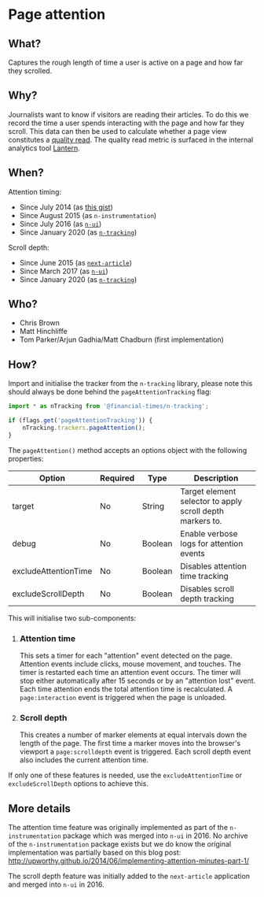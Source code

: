 # Page attention

## What?

Captures the rough length of time a user is active on a page and how far they scrolled.


## Why?

Journalists want to know if visitors are reading their articles. To do this we record the time a user spends interacting with the page and how far they scroll. This data can then be used to calculate whether a page view constitutes a [quality read]. The quality read metric is surfaced in the internal analytics tool [Lantern].

[quality read]: https://docs.google.com/document/d/1hkU31FTEQmsRCqVzQebEf--QCw4QncMtutYxdGw8QmE/edit
[Lantern]: https://lantern.ft.com/


## When?

Attention timing:

- Since July 2014 (as [this gist](https://gist.github.com/adgad/7c0244f491618a7f6078))
- Since August 2015 (as `n-instrumentation`)
- Since July 2016 (as [`n-ui`])
- Since January 2020 (as [`n-tracking`])

Scroll depth:

- Since June 2015 (as [`next-article`])
- Since March 2017 (as [`n-ui`])
- Since January 2020 (as [`n-tracking`])


[`n-ui`]: https://github.com/Financial-Times/n-ui/pull/216
[`n-tracking`]: https://github.com/Financial-Times/n-tracking/pull/35
[`next-article`]: https://github.com/Financial-Times/next-article/pull/543


## Who?

- Chris Brown
- Matt Hinchliffe
- Tom Parker/Arjun Gadhia/Matt Chadburn (first implementation)


## How?

Import and initialise the tracker from the `n-tracking` library, please note this should always be done behind the `pageAttentionTracking` flag:

```js
import * as nTracking from '@financial-times/n-tracking';

if (flags.get('pageAttentionTracking')) {
    nTracking.trackers.pageAttention();
}
```

The `pageAttention()` method accepts an options object with the following properties:

| Option               | Required | Type    | Description                                               |
|----------------------|----------|---------|-----------------------------------------------------------|
| target               | No       | String  | Target element selector to apply scroll depth markers to. |
| debug                | No       | Boolean | Enable verbose logs for attention events                  |
| excludeAttentionTime | No       | Boolean | Disables attention time tracking                          |
| excludeScrollDepth   | No       | Boolean | Disables scroll depth tracking                            |

This will initialise two sub-components:

1. ### Attention time
    This sets a timer for each "attention" event detected on the page. Attention events include clicks, mouse movement, and touches. The timer is restarted each time an attention event occurs. The timer will stop either automatically after 15 seconds or by an "attention lost" event. Each time attention ends the total attention time is recalculated. A `page:interaction` event is triggered when the page is unloaded.

2. ### Scroll depth
    This creates a number of marker elements at equal intervals down the length of the page. The first time a marker moves into the browser's viewport a `page:scrolldepth` event is triggered. Each scroll depth event also includes the current attention time.

If only one of these features is needed, use the `excludeAttentionTime` or `excludeScrollDepth` options to achieve this.


## More details

The attention time feature was originally implemented as part of the `n-instrumentation` package which was merged into `n-ui` in 2016. No archive of the `n-instrumentation` package exists but we do know the original implementation was partially based on this blog post: http://upworthy.github.io/2014/06/implementing-attention-minutes-part-1/

The scroll depth feature was initially added to the `next-article` application and merged into `n-ui` in 2016.
